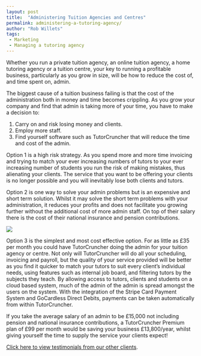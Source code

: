 ```yaml
---
layout: post
title:  "Administering Tuition Agencies and Centres"
permalink: administering-a-tutoring-agency/
author: "Rob Willets"
tags:
 - Marketing
 - Managing a tutoring agency
---
```

Whether you run a private tuition agency, an online tuition agency, a home tutoring agency or a tuition centre,
your key to running a profitable business, particularly as you grow in size, will be how to reduce the cost of,
and time spent on, admin.

The biggest cause of a tuition business failing is that the cost of the administration both in money and
time becomes crippling. As you grow your company and find that admin is taking more of your time, you have
to make a decision to:
1. Carry on and risk losing money and clients.
2. Employ more staff.
3. Find yourself software such as TutorCruncher that will reduce the time and cost of the admin.

Option 1 is a high risk strategy. As you spend more and more time invoicing and trying to match your ever increasing
numbers of tutors to your ever increasing number of students you run the risk of making mistakes, thus alienating your
clients. The service that you want to be offering your clients is no longer possible and you will inevitably lose both
clients and tutors.

Option 2 is one way to solve your admin problems but is an expensive and short term solution. Whilst it may solve the
short term problems with your administration, it reduces your profits and does not facilitate you growing further without
the additional cost of more admin staff. On top of their salary there is the cost of their national insurance and pension
contributions.

<a href="{{ site.static}}/img/blogs/save-time.jpg" data-lightbox="lightbox" data-title="Time = Money. Save both with TutorCruncher!" class="thumbnail">
  <img src="{{ site.static}}/img/blogs/save-time.jpg" alt-text="Time = Money. Save both with TutorCruncher!"/>
</a>

Option 3 is the simplest and most cost effective option. For as little as £35 per month you could have TutorCruncher
doing the admin for your tuition agency or centre. Not only will TutorCruncher will do all your scheduling, invoicing
and payroll, but the quality of your service provided will be better as you find it quicker to match your tutors to suit
every client’s individual needs, using features such as internal job board, and filtering tutors by the subjects they teach.
By allowing access to tutors, clients and students on a cloud based system, much of the admin of the admin is spread amongst
the users on the system. With the integration of the Stripe Card Payment System and GoCardless Direct Debits, payments can be
taken automatically from within TutorCruncher.

If you take the average salary of an admin to be £15,000 not including pension and national insurance contributions,
a TutorCruncher Premium plan of £99 per month would be saving your business £13,800/year, whilst giving yourself the time
to supply the service your clients expect!

[Click here to view testimonials from our other clients](/testimonials/).